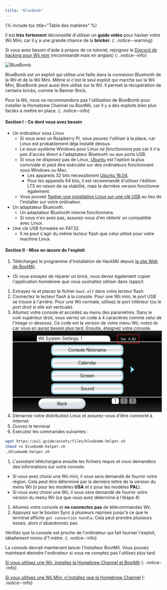```yaml
---
title: "BlueBomb"
---
```


{% include toc title="Table des matières" %}

Il est **très fortement** déconseillé d'utiliser un **guide vidéo** pour hacker votre Wii Mini, car il y a une grande chance de la **bricker**.
{: .notice--warning}

Si vous avez besoin d'aide à propos de ce tutoriel, rejoignez le [Discord de hacking pour Wii mini](https://discord.gg/6ryxnkS) (recommandé mais en anglais)
{: .notice--info}

![BlueBomb](/images/bluebomb.png)

BlueBomb est un exploit qui utilise une faille dans la connexion Bluetooth de la Wii et de la Wii Mini. Même si c'est le seul exploit qui marche sur la Wii Mini, BlueBomb peut aussi être utilisé sur la Wii. Il permet la récupération de certains bricks, comme le Banner Brick.

Pour la Wii, nous ne recommandons pas l'utilisation de BlueBomb pour installer la Homebrew Channel ou BootMii, car il y a des exploits bien plus faciles à mettre en place.
{: .notice--info}

#### Section I - Ce dont vous avez besoin
- Un ordinateur sous Linux
  - Si vous avez un Raspberry Pi, vous pouvez l'utiliser à la place, car Linux est probablement déjà installé dessus.
  - Le sous-système Windows pour Linux *ne fonctionnera pas* car il n'a pas d'accès direct à l'adaptateur Bluetooth ou aux ports USB.
  - Si vous ne disposez pas de Linux, [Ubuntu](https://ubuntu.com/download/desktop) est l'option la plus conviviale et peut être exécutée sur des ordinateurs fonctionnant sous Windows ou Mac.
    - Les appareils 32 bits nécessiteront [Ubuntu 16.04](http://releases.ubuntu.com/16.04/).
    - Pour les appareils 64 bits, il est recommandé d'utiliser l'édition LTS en raison de sa stabilité, mais la dernière version fonctionne également.
  - Vous pouvez [flasher une installation Linux sur une clé USB](https://ubuntu.com/tutorials/tutorial-create-a-usb-stick-on-windows#1-overview) au lieu de l'installer sur votre ordinateur.
- Un adaptateur Bluetooth.
  - Un adaptateur Bluetooth interne fonctionnera.
  - Si vous n'en avez pas, assurez-vous d'en obtenir un compatible avec Linux.
- Une clé USB formatée en FAT32.
  - Il ne peut s'agir du même lecteur flash que celui utilisé pour votre machine Linux.

#### Section II - Mise en œuvre de l'exploit
1. Téléchargez le programme d'installation de HackMii depuis [le site Web de BootMii](https://bootmii.org/download/).
- (Si vous essayez de réparer un brick, vous devez également copier l'application homebrew que vous souhaitez utiliser dans /apps/)
1. Extrayez-le et placez le fichier `boot.elf` dans votre lecteur flash.
1. Connectez le lecteur flash à la console. Pour une Wii mini, le port USB se trouve à l'arrière. Pour une Wii normale, utilisez le port inférieur (ou le port droit si elle est verticale).
1. Allumez votre console et accédez au menu des paramètres. Dans le coin supérieur droit, vous verrez un code à 4 caractères comme celui de l'image ci-dessous. Ce code est la version de votre menu Wii, notez-le car vous en aurez besoin plus tard. Ensuite, éteignez votre console. ![SystemMenuVersion](/images/Wii/SystemMenuVersion.png)
1. Démarrez votre distribution Linux et assurez-vous d'être connecté à Internet.
1. Ouvrez le terminal
1. Exécutez les commandes suivantes :
```bash
wget https://wii.guide/assets/files/bluebomb-helper.sh
chmod +x bluebomb-helper.sh
./bluebomb-helper.sh
```
1. L'assistant téléchargera ensuite les fichiers requis et vous demandera des informations sur votre console.
  - Si vous avez choisi une Wii mini, il vous sera demandé de fournir votre région. Cela peut être déterminé par la dernière lettre de la version du menu Wii (`U` pour les modèles **USA** et `E` pour les modèles **PAL**).
  - Si vous avez choisi une Wii, il vous sera demandé de fournir votre version du menu Wii (ce que vous avez déterminé à l'étape 4)
1. Allumez votre console et **ne connectez pas** de télécommandes Wii.
1. Appuyez sur le bouton Sync à plusieurs reprises jusqu'à ce que le terminal affiche `got connection handle`. Cela peut prendre plusieurs essais, alors n'abandonnez pas.

Vérifiez que la console est proche de l'ordinateur qui fait tourner l'exploit, idéallement moins d'1 mètre.
{: .notice--info}

La console devrait maintenant lancer l'installeur BootMii. Vous pouvez mainteant éteindre l'ordinateur si vous ne comptez pas l'utilisez plus tard.

[Si vous utilisez une Wii, installez la Homebrew Channel et BootMii](hbc)
{: .notice--info}

[Si vous utilisez une Wii Mini, n'installez que la Homebrew Channel](hbc-mini)
{: .notice--info}

